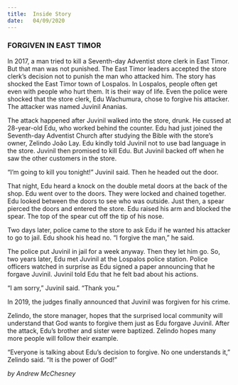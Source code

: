 ```yaml
---
title:  Inside Story
date:   04/09/2020
---
```


### FORGIVEN IN EAST TIMOR

In 2017, a man tried to kill a Seventh-day Adventist store clerk in East Timor. But that man was not punished. The East Timor leaders accepted the store clerk’s decision not to punish the man who attacked him. The story has shocked the East Timor town of Lospalos. In Lospalos, people often get even with people who hurt them. It is their way of life. Even the police were shocked that the store clerk, Edu Wachumura, chose to forgive his attacker. The attacker was named Juvinil Ananias.

The attack happened after Juvinil walked into the store, drunk. He cussed at 28-year-old Edu, who worked behind the counter. Edu had just joined the Seventh-day Adventist Church after studying the Bible with the store’s owner, Zelindo João Lay. Edu kindly told Juvinil not to use bad language in the store. Juvinil then promised to kill Edu. But Juvinil backed off when he saw the other customers in the store.

“I’m going to kill you tonight!” Juvinil said. Then he headed out the door.

That night, Edu heard a knock on the double metal doors at the back of the shop. Edu went over to the doors. They were locked and chained together. Edu looked between the doors to see who was outside. Just then, a spear pierced the doors and entered the store. Edu raised his arm and blocked the spear. The top of the spear cut off the tip of his nose.

Two days later, police came to the store to ask Edu if he wanted his attacker to go to jail. Edu shook his head no. “I forgive the man,” he said.

The police put Juvinil in jail for a week anyway. Then they let him go. So, two years later, Edu met Juvinil at the Lospalos police station. Police officers watched in surprise as Edu signed a paper announcing that he forgave Juvinil. Juvinil told Edu that he felt bad about his actions.

“I am sorry,” Juvinil said. “Thank you.”

In 2019, the judges finally announced that Juvinil was forgiven for his crime.

Zelindo, the store manager, hopes that the surprised local community will understand that God wants to forgive them just as Edu forgave Juvinil. After the attack, Edu’s brother and sister were baptized. Zelindo hopes many more people will follow their example.

“Everyone is talking about Edu’s decision to forgive. No one understands it,” Zelindo said. “It is the power of God!”

_by Andrew McChesney_
